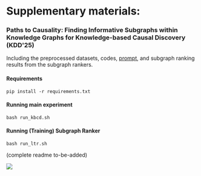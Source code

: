 # Supplementary materials: 
### Paths to Causality: Finding Informative Subgraphs within Knowledge Graphs for Knowledge-based Causal Discovery (KDD'25)

Including the preprocessed datasets, codes, [prompt](src/zero_templatizer.py), and subgraph ranking results from the subgraph rankers.
<!-- including the [datasets](datasets/), [codes](src/), and an [subgraph ranking results](checkpoints) from the subgraph re-rankers. -->

#### Requirements
```pip install -r requirements.txt```

#### Running main experiment
`bash run_kbcd.sh`

#### Running (Training) Subgraph Ranker
`bash run_ltr.sh`

(complete readme to-be-added)

![](framework.png)
